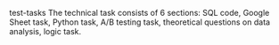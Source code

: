 test-tasks
The technical task consists of 6 sections:
SQL code, Google Sheet task, Python task, A/B testing task, theoretical questions on data analysis, logic task.
